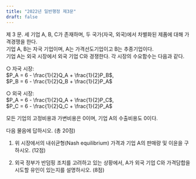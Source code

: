 ```yaml
---
title: "2022년 일반행정 제3문"
draft: false
---
```


제 3 문. 세 기업 A, B, C가 존재하며, 두 국가(자국, 외국)에서 차별화된 제품에 대해 가격경쟁을 한다.  
기업 A, B는 자국 기업이며, A는 가격선도기업이고 B는 추종기업이다.  
기업 A는 외국 시장에서 외국 기업 C와 경쟁한다. 각 시장의 수요함수는 다음과 같다.

○ 자국 시장:  
$P_A = 6 - \frac{1}{2}Q_A + \frac{1}{2}P_B$,  
$P_B = 6 - \frac{1}{2}Q_B + \frac{1}{2}P_A$

○ 외국 시장:  
$P_A = 6 - \frac{1}{2}Q_A + \frac{1}{2}P_C$,  
$P_C = 6 - \frac{1}{2}Q_C + \frac{1}{2}P_A$

모든 기업의 고정비용과 가변비용은 0이며, 기업 A의 수출비용도 0이다.

다음 물음에 답하시오. (총 20점)

1) 위 시장에서의 내쉬균형(Nash equilibrium) 가격과 기업 A의 판매량 및 이윤을 구하시오. (12점)

2) 외국 정부가 반덤핑 조치를 고려하고 있는 상황에서, A가 외국 기업 C와 가격담합을 시도할 유인이 있는지를 설명하시오. (8점)

